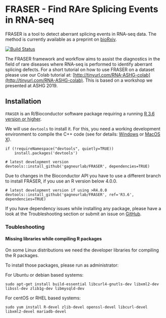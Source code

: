 # FRASER - Find RAre Splicing Events in RNA-seq

FRASER is a tool to detect aberrant splicing events in RNA-seq data. The method is currently available as a preprint on [bioRxiv](https://www.biorxiv.org/content/10.1101/2019.12.18.866830v1).

[![Build Status](https://travis-ci.com/gagneurlab/FRASER.svg?branch=master)](https://travis-ci.com/gagneurlab/FRASER)
                                                                             
The FRASER framework and workflow aims to assist the diagnostics in the field of rare diseases where RNA-seq is performed to identify aberrant splicing defects. For a short tutorial on how to use FRASER on a dataset please use our Colab tutorial at: [http://tinyurl.com/RNA-ASHG-colab](http://tinyurl.com/RNA-ASHG-colab). This is based on a workshop we presented at ASHG 2019. 

## Installation

`FRASER` is an R/Bioconductor software package requiring a running [R 3.6 version or higher](https://cran.r-project.org/).

We will use `devtools` to install it. For this, you need a working development environment to compile the C++ code (see for details: [Windows](https://cran.r-project.org/bin/windows/Rtools/)
or [MacOS X](https://cran.r-project.org/bin/macosx/tools/)).

```
if (!requireNamespace("devtools", quietly=TRUE))
    install.packages('devtools')

# latest development version
devtools::install_github('gagneurlab/FRASER', dependencies=TRUE)
```

Due to changes in the Bioconductor API you have to use a different branch to install FRASER, if you use an R version below 4.0.0.

``` 
# latest development version if using >R4.0.0
devtools::install_github('gagneurlab/FRASER', ref='R3.6', dependencies=TRUE)
```

If you have dependency issues while installing any package, please have a look
at the Troubleshooting section or submit an issue on [GitHub](https://github.com/gagneurlab/FRASER/issues).


### Toubleshooting

#### Missing libraries while compiling R packages

On some Linux distributions we need the developer libraries for compiling the R packages.

To install those packages, please run as administrator: 

For Ubuntu or debian based systems:
```
sudo apt-get install build-essential libcurl4-gnutls-dev libxml2-dev libssl-dev zlib1g-dev libmysqld-dev
```

For centOS or RHEL based systems:
```
sudo yum install R-devel zlib-devel openssl-devel libcurl-devel libxml2-devel mariadb-devel
```
